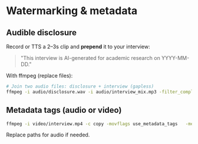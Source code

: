 # Watermarking & metadata

## Audible disclosure
Record or TTS a 2–3s clip and **prepend** it to your interview:
> "This interview is AI-generated for academic research on YYYY-MM-DD."

With ffmpeg (replace files):
```bash
# Join two audio files: disclosure + interview (gapless)
ffmpeg -i audio/disclosure.wav -i audio/interview_mix.mp3 -filter_complex "[0:a][1:a]concat=n=2:v=0:a=1[outa]" -map "[outa]" audio/interview_with_disclosure.mp3
```

## Metadata tags (audio or video)
```bash
ffmpeg -i video/interview.mp4 -c copy -movflags use_metadata_tags   -metadata title="Deep Fake Interview (Research)"   -metadata artist="Your Name (AI-generated)"   -metadata comment="Synthetic media for academic research; non-impersonating; {today}"   video/interview_tagged.mp4
```
Replace paths for audio if needed.
